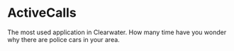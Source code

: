 # ActiveCalls
The most used application in Clearwater. How many time have you wonder why there are police cars in your area.
